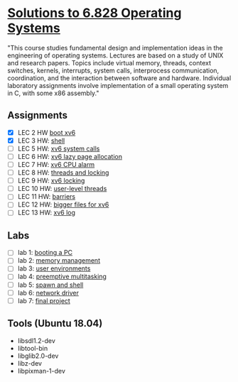 [Solutions to 6.828 Operating Systems](https://pdos.csail.mit.edu/6.828/2018/schedule.html)
====================================
"This course studies fundamental design and implementation ideas in the engineering of operating systems. Lectures are based on a study of UNIX and research papers. Topics include virtual memory, threads, context switches, kernels, interrupts, system calls, interprocess communication, coordination, and the interaction between software and hardware. Individual laboratory assignments involve implementation of a small operating system in C, with some x86 assembly."

## Assignments
- [x] LEC 2 HW [boot xv6](https://pdos.csail.mit.edu/6.828/2018/homework/xv6-boot.html)
- [x] LEC 3 HW: [shell](https://pdos.csail.mit.edu/6.828/2018/homework/xv6-shell.html)
- [ ] LEC 5 HW: [xv6 system calls](https://pdos.csail.mit.edu/6.828/2018/homework/xv6-syscall.html)
- [ ] LEC 6 HW: [xv6 lazy page allocation](https://pdos.csail.mit.edu/6.828/2018/homework/xv6-zero-fill.html)
- [ ] LEC 7 HW: [xv6 CPU alarm](https://pdos.csail.mit.edu/6.828/2018/homework/xv6-alarm.html)
- [ ] LEC 8 HW: [threads and locking](https://pdos.csail.mit.edu/6.828/2018/homework/lock.html)
- [ ] LEC 9 HW: [xv6 locking](https://pdos.csail.mit.edu/6.828/2018/homework/xv6-lock.html)
- [ ] LEC 10 HW: [user-level threads](https://pdos.csail.mit.edu/6.828/2018/homework/xv6-uthread.html) 
- [ ] LEC 11 HW: [barriers](https://pdos.csail.mit.edu/6.828/2018/homework/barrier.html)
- [ ] LEC 12 HW: [bigger files for xv6](https://pdos.csail.mit.edu/6.828/2018/homework/xv6-big-files.html)
- [ ] LEC 13 HW: [xv6 log](https://pdos.csail.mit.edu/6.828/2018/homework/xv6-new-log.html)

## Labs

- [ ] lab 1: [booting a PC](https://pdos.csail.mit.edu/6.828/2018/labs/lab1/)
- [ ] lab 2: [memory management](https://pdos.csail.mit.edu/6.828/2018/labs/lab2/)
- [ ] lab 3: [user environments](https://pdos.csail.mit.edu/6.828/2018/labs/lab3/)
- [ ] lab 4: [preemptive multitasking](https://pdos.csail.mit.edu/6.828/2018/labs/lab4/)
- [ ] lab 5: [spawn and shell](https://pdos.csail.mit.edu/6.828/2018/labs/lab5/)
- [ ] lab 6: [network driver](https://pdos.csail.mit.edu/6.828/2018/labs/lab6/)
- [ ] lab 7: [final project](https://pdos.csail.mit.edu/6.828/2018/labs/lab7/)

## Tools (Ubuntu 18.04)

* libsdl1.2-dev
* libtool-bin
* libglib2.0-dev
* libz-dev
* libpixman-1-dev



